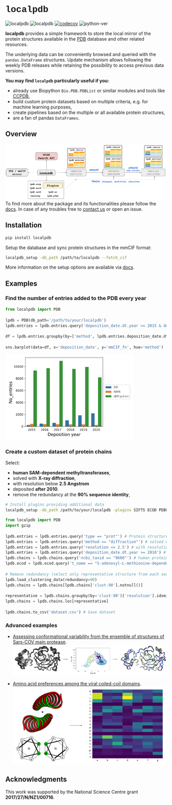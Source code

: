 # **<span style="font-family: 'Courier New';">localpdb</span>**

![localpdb](https://github.com/labstructbioinf/localpdb/workflows/localpdb/badge.svg) 
![localpdb](https://img.shields.io/pypi/v/localpdb)
[![codecov](https://codecov.io/gh/labstructbioinf/localpdb/branch/master/graph/badge.svg)](https://codecov.io/gh/labstructbioinf/localpdb) 
![python-ver](https://img.shields.io/badge/python-%3E=3.6.1-blue)

**localpdb** provides a simple framework to store the local mirror of the protein structures available in the [PDB](https://www.rcsb.org/) database and other related resources.

The underlying data can be conveniently browsed and queried with the `pandas.DataFrame` structures. 
Update mechanism allows following the weekly PDB releases while retaining the possibility to access previous data versions.

**You may find `localpdb` particularly useful if you:**

- already use Biopython `Bio.PDB.PDBList` or similar modules and tools like 
  [CCPDB](https://webs.iiitd.edu.in/raghava/ccpdb/),
- build custom protein datasets based on multiple criteria, e.g. for machine learning purposes,
- create pipelines based on the multiple or all available protein structures,
- are a fan of pandas `DataFrames`.

## Overview
![Overview](img/overview.png?raw=true)
To find more about the package and its functionalities please follow the [docs](https://labstructbioinf.github.io/localpdb/overview). In case of any troubles free to [contact us](https://lbs.cent.uw.edu.pl) or open an issue.

## Installation

```sh
pip install localpdb
```
Setup the database and sync protein structures in the mmCIF format:
```sh
localpdb_setup -db_path /path/to/localpdb --fetch_cif
```
More information on the setup options are available via [docs](https://labstructbioinf.github.io/localpdb/setup).

## Examples
### Find the number of entries added to the PDB every year
```python
from localpdb import PDB

lpdb = PDB(db_path='/path/to/your/localpdb')
lpdb.entries = lpdb.entries.query('deposition_date.dt.year >= 2015 & deposition_date.dt.year <= 2020')

df = lpdb.entries.groupby(by=['method', lpdb.entries.deposition_date.dt.year])['mmCIF_fn'].count().reset_index()

sns.barplot(data=df, x='deposition_date', y='mmCIF_fn', hue='method')
```
![Example1](img/example1.png?raw=true)

### Create a custom dataset of protein chains
Select:

- **human SAM-dependent methyltransferases**, 
- solved with **X-ray diffraction**, 
- with resolution below **2.5 Angstrom**
- deposited **after 2010**. 
- remove the redundancy at the **90% sequence identity**,
```sh
# Install plugins providing additional data
localpdb_setup -db_path /path/to/your/localpdb -plugins SIFTS ECOD PDBClustering
```
```python
from localpdb import PDB
import gzip

lpdb.entries = lpdb.entries.query('type == "prot"') # Protein structures
lpdb.entries = lpdb.entries.query('method == "diffraction"') # solved with X-ray diffraction
lpdb.entries = lpdb.entries.query('resolution <= 2.5') # with resolution below 2.5A
lpdb.entries = lpdb.entries.query('deposition_date.dt.year >= 2010') # added after 2010
lpdb.chains = lpdb.chains.query('ncbi_taxid == "9606"') # human proteins
lpdb.ecod = lpdb.ecod.query('t_name == "S-adenosyl-L-methionine-dependent methyltransferases"') # SAM dependent methyltransferases

# Remove redundancy (select only representative structure from each sequence cluster)
lpdb.load_clustering_data(redundancy=90)
lpdb.chains = lpdb.chains[lpdb.chains['clust-90'].notnull()]

representative = lpdb.chains.groupby(by='clust-90')['resolution'].idxmin()
lpdb.chains = lpdb.chains.loc[representative]

lpdb.chains.to_csv('dataset.csv') # Save dataset
```
### Advanced examples
- [Assessing conformational variability from the ensemble of structures of Sars-COV main protease](ex1.md).
![Example1](img/example3.png?raw=true)
 
- [Amino acid preferences among the viral coiled-coil domains](ex2.md).
![Example2](img/example2.png?raw=true)


## Acknowledgments
This work was supported by the National Science Centre grant **2017/27/N/NZ1/00716**.
